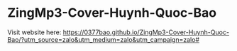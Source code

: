 # ZingMp3-Cover-Huynh-Quoc-Bao
Visit website here: https://0377bao.github.io/ZingMp3-Cover-Huynh-Quoc-Bao/?utm_source=zalo&utm_medium=zalo&utm_campaign=zalo#
